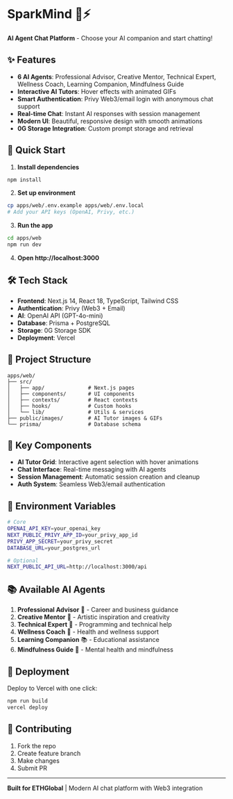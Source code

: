 # SparkMind 🧠⚡

**AI Agent Chat Platform** - Choose your AI companion and start chatting!

## ✨ Features

- **6 AI Agents**: Professional Advisor, Creative Mentor, Technical Expert, Wellness Coach, Learning Companion, Mindfulness Guide
- **Interactive AI Tutors**: Hover effects with animated GIFs
- **Smart Authentication**: Privy Web3/email login with anonymous chat support
- **Real-time Chat**: Instant AI responses with session management
- **Modern UI**: Beautiful, responsive design with smooth animations
- **0G Storage Integration**: Custom prompt storage and retrieval

## 🚀 Quick Start

1. **Install dependencies**
```bash
npm install
```

2. **Set up environment**
```bash
cp apps/web/.env.example apps/web/.env.local
# Add your API keys (OpenAI, Privy, etc.)
```

3. **Run the app**
```bash
cd apps/web
npm run dev
```

4. **Open http://localhost:3000**

## 🛠️ Tech Stack

- **Frontend**: Next.js 14, React 18, TypeScript, Tailwind CSS
- **Authentication**: Privy (Web3 + Email)
- **AI**: OpenAI API (GPT-4o-mini)
- **Database**: Prisma + PostgreSQL
- **Storage**: 0G Storage SDK
- **Deployment**: Vercel

## 📁 Project Structure

```
apps/web/
├── src/
│   ├── app/              # Next.js pages
│   ├── components/       # UI components
│   ├── contexts/         # React contexts
│   ├── hooks/            # Custom hooks
│   └── lib/              # Utils & services
├── public/images/        # AI Tutor images & GIFs
└── prisma/               # Database schema
```

## 🎯 Key Components

- **AI Tutor Grid**: Interactive agent selection with hover animations
- **Chat Interface**: Real-time messaging with AI agents
- **Session Management**: Automatic session creation and cleanup
- **Auth System**: Seamless Web3/email authentication

## 🔧 Environment Variables

```bash
# Core
OPENAI_API_KEY=your_openai_key
NEXT_PUBLIC_PRIVY_APP_ID=your_privy_app_id
PRIVY_APP_SECRET=your_privy_secret
DATABASE_URL=your_postgres_url

# Optional
NEXT_PUBLIC_API_URL=http://localhost:3000/api
```

## 📚 Available AI Agents

1. **Professional Advisor** 💼 - Career and business guidance
2. **Creative Mentor** 🎨 - Artistic inspiration and creativity
3. **Technical Expert** 🔧 - Programming and technical help
4. **Wellness Coach** 🧘 - Health and wellness support
5. **Learning Companion** 📚 - Educational assistance
6. **Mindfulness Guide** 🌱 - Mental health and mindfulness

## 🚀 Deployment

Deploy to Vercel with one click:
```bash
npm run build
vercel deploy
```

## 🤝 Contributing

1. Fork the repo
2. Create feature branch
3. Make changes
4. Submit PR

---

**Built for ETHGlobal** | Modern AI chat platform with Web3 integration